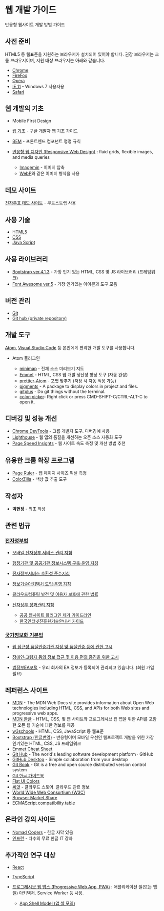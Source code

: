 # 웹 개발 가이드

반응형 웹사이트 개발 방법 가이드

## 사전 준비

HTML5 등 웹표준을 지원하는 브라우저가 설치되어 있어야 합니다.
권장 브라우저는 크롬 브라우저이며, 지원 대상 브라우저는 아래와 같습니다.

- [Chrome](https://www.google.com/chrome/)
- [FireFox](https://www.mozilla.org/firefox/)
- [Opera](https://www.opera.com)
- [IE 11](https://support.microsoft.com/ko-kr/help/17621/internet-explorer-downloads) - Windows 7 사용자용
- [Safari](https://www.apple.com/kr/safari/)

## 웹 개발의 기초

- Mobile First Design

- [웹 기초](https://developers.google.com/web/fundamentals/) - 구글 개발자 웹 기초 가이드
- [BEM](http://getbem.com/) - 프론트엔드 컴포넌트 명명 규칙
- [반응형 웹 디자인 (Responsive Web Design)](https://developers.google.com/web/fundamentals/design-and-ux/responsive/) : fluid grids, flexible images, and media queries
  - [Imagemin](https://web.dev/fast/use-imagemin-to-compress-images) - 이미지 압축
  - [WebP](https://developers.google.com/web/tools/lighthouse/audits/webp)와 같은 이미지 형식을 사용

## 데모 사이트

[전자투표 데모 사이트](https://coolitea.github.io/evote-clone-with-bootstrap/) - 부트스트랩 사용

## 사용 기술

- [HTML5](https://www.w3schools.com/html/)
- [CSS](https://www.w3schools.com/css/)
- [Java Script](https://www.w3schools.com/js/)

## 사용 라이브러리

- [Bootstrap ver.4.1.3](https://getbootstrap.com/) - 가장 인기 있는 HTML, CSS 및 JS 라이브러리 (프레임워크)
- [Font Awesome ver.5](http://fontawesome.io) - 가장 인기있는 아이콘과 도구 모음

## 버전 관리

- [Git](https://git-scm.com/)
- [Git hub (private repository)](https://github.com)

## 개발 도구

[Atom](https://atom.io/), [Visual Studio Code](https://code.visualstudio.com/) 등 본인에게 편리한 개발 도구를 사용합니다.

- Atom 플러그인

  - [minimap](https://atom.io/packages/minimap) - 전체 소스 미리보기 지도
  - [Emmet](https://docs.emmet.io/) - HTML, CSS 웹 개발 생산성 향상 도구 (자동 완성)
  - [prettier-Atom](https://atom.io/packages/prettier-atom) - 포맷 맞추기 (저장 시 자동 적용 가능)
  - [pigments](https://atom.io/packages/pigments) - A package to display colors in project and files.
  - [gitplus](https://atom.io/packages/git-plus) - Do git things without the terminal.
  - [color-picker](https://atom.io/packages/color-picker)- Right click or press CMD-SHIFT-C/CTRL-ALT-C to open it.

## 디버깅 및 성능 개선

- [Chrome DevTools](https://developers.google.com/web/tools/chrome-devtools/) - 크롬 개발자 도구. 디버깅에 사용
- [Lighthouse](https://developers.google.com/web/tools/lighthouse/) - 웹 앱의 품질을 개선하는 오픈 소스 자동화 도구
- [Page Speed Insights](https://developers.google.com/speed/pagespeed/insights/) -
  웹 사이트 속도 측정 및 개선 방법 추천

## 유용한 크롬 확장 프로그램

- [Page Ruler](https://chrome.google.com/webstore/detail/page-ruler/emliamioobfffbgcfdchabfibonehkme/related?hl=en) - 웹 페이지 사이즈 픽셀 측정
- [ColorZilla](https://chrome.google.com/webstore/detail/colorzilla/bhlhnicpbhignbdhedgjhgdocnmhomnp/related?hl=en) - 색상 값 추출 도구

## 작성자

- **박현정** - 최초 작성

## 관련 법규

### [전자정부법](http://www.law.go.kr/법령/전자정부법)

- [모바일 전자정부 서비스 관리 지침](http://www.law.go.kr/행정규칙/모바일전자정부서비스관리지침)
- [행정기관 및 공공기관 정보시스템 구축·운영 지침](http://www.law.go.kr/행정규칙/행정기관및공공기관정보시스템구축·운영지침)
- [전자정부서비스 호환성 준수지침](http://www.law.go.kr/행정규칙/전자정부서비스호환성준수지침)
- [정보기술아키텍처 도입·운영 지침](http://www.law.go.kr/행정규칙/정보기술아키텍처도입·운영지침)
- [클라우드컴퓨팅 발전 및 이용자 보호에 관한 법률](http://www.law.go.kr/법령/클라우드컴퓨팅발전및이용자보호에관한법률)
- [전자정부 성과관리 지침](http://www.law.go.kr/admRulLsInfoP.do?admRulSeq=2100000113669)

  - [공공 웹사이트 플러그인 제거 가이드라인](https://www.mois.go.kr/frt/bbs/type001/commonSelectBoardArticle.do?bbsId=BBSMSTR_000000000045&nttId=66932)
  - [한국인터넷진흥원기술안내서 가이드](http://www.kisa.or.kr/public/laws/laws3.jsp)

### [국가정보화 기본법](http://www.law.go.kr/법령/국가정보화기본법)

- [웹 접근성 품질인증기관 지정 및 품질인증 등에 관한 고시](http://www.law.go.kr/행정규칙/웹접근성품질인증기관지정및품질인증등에관한고시)

- [장애인·고령자 등의 정보 접근 및 이용 편의 증진을 위한 고시](http://www.law.go.kr/행정규칙/장애인·고령자등의정보접근및이용편의증진을위한고시)

- [범정부EA포털](https://www.geap.go.kr/) - 우리 회사의 EA 정보가 등록되어 관리되고 있습니다. (회원 가입 필요)

## 레퍼런스 사이트

- [MDN](https://developer.mozilla.org/en-US/docs/Web/) - The MDN Web Docs site provides information about Open Web technologies including HTML, CSS, and APIs for both Web sites and progressive web apps.
- [MDN 한글](https://developer.mozilla.org/ko/) - HTML, CSS, 및 웹 사이트와 프로그레시브 웹 앱을 위한 API를 포함한 오픈 웹 기술에 대한 정보를 제공
- [w3schools](https://www.w3schools.com/) - HTML, CSS, JavaScript 등 웹표준
- [Bootstrap (한글번역)](http://bootstrapk.com/) - 반응형이며 모바일 우선인 웹프로젝트 개발을 위한 가장 인기있는 HTML, CSS, JS 프레임워크
- [Emmet Cheat Sheet](https://docs.emmet.io/cheat-sheet/)
- [Git Hub](https://github.com/) - The world's leading software development platform · GitHub
- [GitHub Desktop](https://desktop.github.com/) - Simple collaboration from your desktop
- [Git Book](https://git-scm.com/book/en/v2) - Git is a free and open source distributed version control system
- [Git 한글 가이드북](https://git-scm.com/book/ko/v2)
- [Flat UI Colors](https://flatuicolors.com/)
- [씨앗](https://www.ceart.kr/) - 클라우드 스토어. 클라우드 관련 정보
- [World Wide Web Consortium (W3C)](https://www.w3.org/)
- [Browser Market Share](http://gs.statcounter.com/browser-market-share/)
- [ECMAScript compatibility table](http://kangax.github.io/compat-table/es6/)

## 온라인 강의 사이트

- [Nomad Coders](https://academy.nomadcoders.co/) - 한글 자막 있음
- [인프런](https://www.inflearn.com/) - 다수의 무료 한글 IT 강좌

## 추가적인 연구 대상

- [React](http://reactjs.org)
- [TypeScript](https://www.typescriptlang.org/)

- [프로그레시브 웹 앱스 (Progressive Web App, PWA)](https://developers.google.com/web/fundamentals/architecture/app-shell) : 애플리케이션 셸(또는 앱 셸) 아키텍처. Service Worker 등 사용.

  - [App Shell Model (앱 셸 모델)](https://developers.google.com/web/fundamentals/architecture/app-shell)
